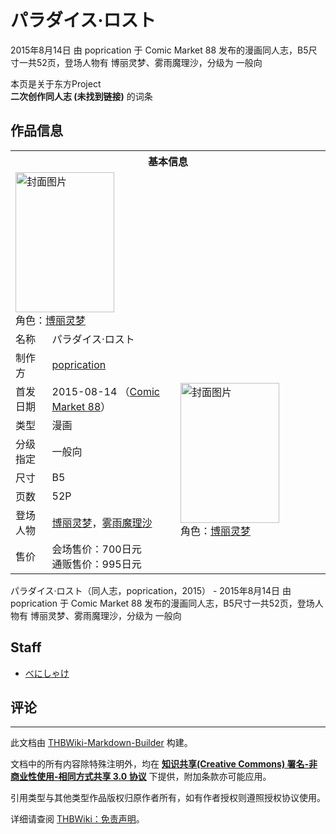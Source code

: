 # パラダイス·ロスト

<!-- source html: G:\repos\THBWiki-Markdown-Builder\THBWikiMarkdown\Temp\main\d\d5\ns0%3A%E3%83%91%E3%83%A9%E3%83%80%E3%82%A4%E3%82%B9%C2%B7%E3%83%AD%E3%82%B9%E3%83%88.html -->

2015年8月14日 由 poprication 于 Comic Market 88 发布的漫画同人志，B5尺寸一共52页，登场人物有 博丽灵梦、雾雨魔理沙，分级为 一般向

本页是关于东方Project  
 **二次创作同人志 (未找到链接)** 的词条

## 作品信息

<table><tbody><tr><th colspan="3">基本信息</th></tr><tr><td class="cover-artwork-mobile" colspan="2"><a href="./文件-パラダイス·ロスト封面.png.md" class="image" title="封面图片"><img alt="封面图片" src="https://upload.thwiki.cc/thumb/6/63/%E3%83%91%E3%83%A9%E3%83%80%E3%82%A4%E3%82%B9%C2%B7%E3%83%AD%E3%82%B9%E3%83%88%E5%B0%81%E9%9D%A2.png/158px-%E3%83%91%E3%83%A9%E3%83%80%E3%82%A4%E3%82%B9%C2%B7%E3%83%AD%E3%82%B9%E3%83%88%E5%B0%81%E9%9D%A2.png" decoding="async" loading="lazy" width="158" height="224" srcset="https://upload.thwiki.cc/thumb/6/63/%E3%83%91%E3%83%A9%E3%83%80%E3%82%A4%E3%82%B9%C2%B7%E3%83%AD%E3%82%B9%E3%83%88%E5%B0%81%E9%9D%A2.png/237px-%E3%83%91%E3%83%A9%E3%83%80%E3%82%A4%E3%82%B9%C2%B7%E3%83%AD%E3%82%B9%E3%83%88%E5%B0%81%E9%9D%A2.png 1.5x, https://upload.thwiki.cc/thumb/6/63/%E3%83%91%E3%83%A9%E3%83%80%E3%82%A4%E3%82%B9%C2%B7%E3%83%AD%E3%82%B9%E3%83%88%E5%B0%81%E9%9D%A2.png/316px-%E3%83%91%E3%83%A9%E3%83%80%E3%82%A4%E3%82%B9%C2%B7%E3%83%AD%E3%82%B9%E3%83%88%E5%B0%81%E9%9D%A2.png 2x" data-file-width="650" data-file-height="920"></a><div class="cover-char">角色：<a href="./博丽灵梦.md" title="博丽灵梦">博丽灵梦</a></div></td>
</tr><tr><td class="label">名称</td><td colspan="2"> パラダイス·ロスト </td></tr><tr><td class="label">制作方</td><td><a href="./poprication.md" title="poprication">poprication</a></td><td class="cover-artwork" rowspan="8" style="min-width:224px;"><a href="./文件-パラダイス·ロスト封面.png.md" class="image" title="封面图片"><img alt="封面图片" src="https://upload.thwiki.cc/thumb/6/63/%E3%83%91%E3%83%A9%E3%83%80%E3%82%A4%E3%82%B9%C2%B7%E3%83%AD%E3%82%B9%E3%83%88%E5%B0%81%E9%9D%A2.png/158px-%E3%83%91%E3%83%A9%E3%83%80%E3%82%A4%E3%82%B9%C2%B7%E3%83%AD%E3%82%B9%E3%83%88%E5%B0%81%E9%9D%A2.png" decoding="async" loading="lazy" width="158" height="224" srcset="https://upload.thwiki.cc/thumb/6/63/%E3%83%91%E3%83%A9%E3%83%80%E3%82%A4%E3%82%B9%C2%B7%E3%83%AD%E3%82%B9%E3%83%88%E5%B0%81%E9%9D%A2.png/237px-%E3%83%91%E3%83%A9%E3%83%80%E3%82%A4%E3%82%B9%C2%B7%E3%83%AD%E3%82%B9%E3%83%88%E5%B0%81%E9%9D%A2.png 1.5x, https://upload.thwiki.cc/thumb/6/63/%E3%83%91%E3%83%A9%E3%83%80%E3%82%A4%E3%82%B9%C2%B7%E3%83%AD%E3%82%B9%E3%83%88%E5%B0%81%E9%9D%A2.png/316px-%E3%83%91%E3%83%A9%E3%83%80%E3%82%A4%E3%82%B9%C2%B7%E3%83%AD%E3%82%B9%E3%83%88%E5%B0%81%E9%9D%A2.png 2x" data-file-width="650" data-file-height="920"></a><div class="cover-char">角色：<a href="./博丽灵梦.md" title="博丽灵梦">博丽灵梦</a></div></td>
</tr><tr><td class="label">首发日期</td><td>2015-08-14&#160;（<a href="/展会作品列表?e=Comic+Market%2388">Comic Market 88</a>）</td></tr><tr><td class="label">类型</td><td>漫画</td></tr><tr><td class="label">分级指定</td><td>一般向</td></tr><tr><td class="label">尺寸</td><td>B5</td></tr><tr><td class="label">页数</td><td>52P</td></tr><tr><td class="label">登场人物</td><td><a href="./博丽灵梦.md" title="博丽灵梦">博丽灵梦</a>，<a href="./雾雨魔理沙.md" title="雾雨魔理沙">雾雨魔理沙</a></td></tr><tr><td class="label">售价</td><td>会场售价：700日元<br>通贩售价：995日元</td></tr></tbody></table>

パラダイス·ロスト（同人志，poprication，2015） - 2015年8月14日 由 poprication 于 Comic Market 88 发布的漫画同人志，B5尺寸一共52页，登场人物有 博丽灵梦、雾雨魔理沙，分级为 一般向

## Staff
- [べにしゃけ](./べにしゃけ.md)


## 评论




---

此文档由 [THBWiki-Markdown-Builder](https://github.com/Delsin-Yu/THBWiki-Markdown-Builder) 构建。

文档中的所有内容除特殊注明外，均在 [**知识共享(Creative Commons) 署名-非商业性使用-相同方式共享 3.0 协议**](https://creativecommons.org/licenses/by-sa/3.0/deed.zh-hans) 下提供，附加条款亦可能应用。

引用类型与其他类型作品版权归原作者所有，如有作者授权则遵照授权协议使用。

详细请查阅 [THBWiki：免责声明](https://thbwiki.cc/THBWiki:%E5%85%8D%E8%B4%A3%E5%A3%B0%E6%98%8E)。

